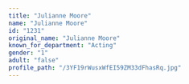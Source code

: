 ```yaml
---
title: "Julianne Moore"
name: "Julianne Moore"
id: "1231"
original_name: "Julianne Moore"
known_for_department: "Acting"
gender: "1"
adult: "false"
profile_path: "/3YF19rWusxWfEI59ZM33dFhasRq.jpg"
---
```


